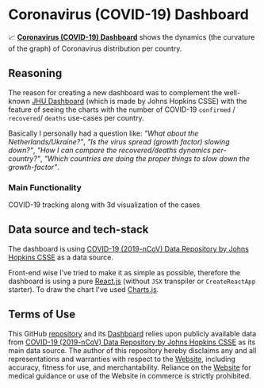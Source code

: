 # Coronavirus (COVID-19) Dashboard

📈 [**Coronavirus (COVID-19) Dashboard**](http://covidstat.ueuo.com/) shows the dynamics (the curvature of the graph) of Сoronavirus distribution per country.

## Reasoning

The reason for creating a new dashboard was to complement the well-known [JHU Dashboard](https://www.arcgis.com/apps/opsdashboard/index.html#/bda7594740fd40299423467b48e9ecf6) (which is made by Johns Hopkins CSSE) with the feature of seeing the charts with the number of COVID-19 `confirmed` / `recovered`/ `deaths` use-cases per country.

Basically I personally had a question like: _"What about the Netherlands/Ukraine?"_, _"Is the virus spread (growth factor) slowing down?"_, _"How I can compare the recovered/deaths dynamics per-country?"_, _"Which countries are doing the proper things to slow down the growth-factor"_.

### Main Functionality

COVID-19 tracking along with 3d visualization of the cases

## Data source and tech-stack

The dashboard is using [COVID-19 (2019-nCoV) Data Repository by Johns Hopkins CSSE](https://github.com/CSSEGISandData/COVID-19) as a data source.

Front-end wise I've tried to make it as simple as possible, therefore the dashboard is using a pure [React.js](https://reactjs.org/) (without `JSX` transpiler or `CreateReactApp` starter). To draw the chart I've used [Charts.js](https://www.chartjs.org/).

## Terms of Use

This GitHub [repository](https://github.com/trekhleb/covid-19) and its [Dashboard](https://trekhleb.github.io/covid-19/) relies upon publicly available data from [COVID-19 (2019-nCoV) Data Repository by Johns Hopkins CSSE](https://github.com/CSSEGISandData/COVID-19) as its main data source. The author of this repository hereby disclaims any and all representations and warranties with respect to the [Website](https://trekhleb.github.io/covid-19/), including accuracy, fitness for use, and merchantability. Reliance on the [Website](https://trekhleb.github.io/covid-19/) for medical guidance or use of the Website in commerce is strictly prohibited.
